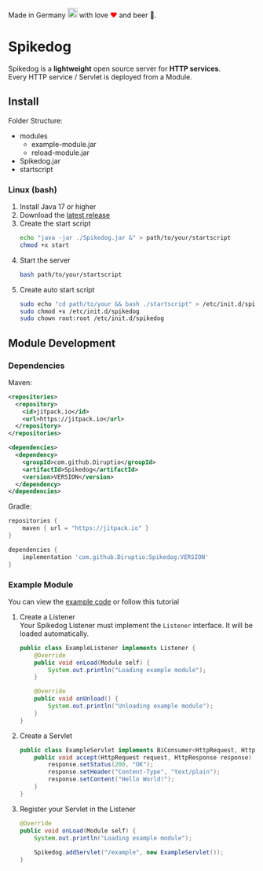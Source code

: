 Made in Germany <img src="https://upload.wikimedia.org/wikipedia/commons/thumb/b/ba/Flag_of_Germany.svg/2560px-Flag_of_Germany.svg.png" width="20"> with love <font color="red">❤</font> and beer 🍺.
# Spikedog
Spikedog is a **lightweight** open source server for **HTTP services**.<br>
Every HTTP service / Servlet is deployed from a Module.
## Install
Folder Structure:
- modules
  - example-module.jar
  - reload-module.jar
- Spikedog.jar
- startscript
### Linux (bash)
1. Install Java 17 or higher
2. Download the [latest release](https://github.com/Diruptio/Spikedog/releases/latest/download/Spikedog.jar)
3. Create the start script 
   ```bash
   echo "java -jar ./Spikedog.jar &" > path/to/your/startscript
   chmod +x start
   ```
4. Start the server
   ```bash
   bash path/to/your/startscript
   ```
5. Create auto start script
   ```bash
   sudo echo "cd path/to/your && bash ./startscript" > /etc/init.d/spikedog
   sudo chmod +x /etc/init.d/spikedog
   sudo chown root:root /etc/init.d/spikedog
   ```
## Module Development
### Dependencies
Maven:
```xml
<repositories>
  <repository>
    <id>jitpack.io</id>
    <url>https://jitpack.io</url>
  </repository>
</repositories>
```
```xml
<dependencies>
  <dependency>
    <groupId>com.github.Diruptio</groupId>
    <artifactId>Spikedog</artifactId>
    <version>VERSION</version>
  </dependency>
</dependencies>
```
Gradle:
```groovy
repositories {
    maven { url = "https://jitpack.io" }
}
```
```groovy
dependencies {
    implementation 'com.github.Diruptio:Spikedog:VERSION'
}
```
### Example Module
You can view the [example code](https://github.com/Diruptio/Spikedog/tree/main/example) or follow this tutorial
1. Create a Listener<br>
   Your Spikedog Listener must implement the `Listener` interface. It will be loaded automatically.
   ```java
   public class ExampleListener implements Listener {
       @Override
       public void onLoad(Module self) {
           System.out.println("Loading example module");
       }
   
       @Override
       public void onUnload() {
           System.out.println("Unloading example module");
       }
   }
   ```
2. Create a Servlet
   ```java
   public class ExampleServlet implements BiConsumer<HttpRequest, HttpResponse> {
       public void accept(HttpRequest request, HttpResponse response) {
           response.setStatus(200, "OK");
           response.setHeader("Content-Type", "text/plain");
           response.setContent("Hello World!");
       }
   }
   ```
3. Register your Servlet in the Listener
   ```java
   @Override
   public void onLoad(Module self) {
       System.out.println("Loading example module");
       
       Spikedog.addServlet("/example", new ExampleServlet());
   }
   ```